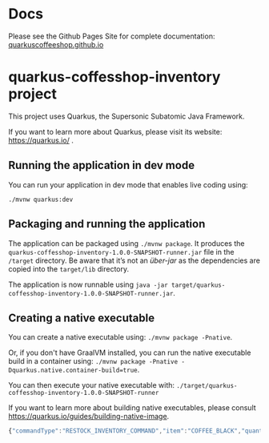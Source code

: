 # Docs
Please see the Github Pages Site for complete documentation: [quarkuscoffeeshop.github.io](https://quarkuscoffeeshop.github.io)

# quarkus-coffesshop-inventory project

This project uses Quarkus, the Supersonic Subatomic Java Framework.

If you want to learn more about Quarkus, please visit its website: https://quarkus.io/ .

## Running the application in dev mode

You can run your application in dev mode that enables live coding using:
```
./mvnw quarkus:dev
```

## Packaging and running the application

The application can be packaged using `./mvnw package`.
It produces the `quarkus-coffesshop-inventory-1.0.0-SNAPSHOT-runner.jar` file in the `/target` directory.
Be aware that it’s not an _über-jar_ as the dependencies are copied into the `target/lib` directory.

The application is now runnable using `java -jar target/quarkus-coffesshop-inventory-1.0.0-SNAPSHOT-runner.jar`.

## Creating a native executable

You can create a native executable using: `./mvnw package -Pnative`.

Or, if you don't have GraalVM installed, you can run the native executable build in a container using: `./mvnw package -Pnative -Dquarkus.native.container-build=true`.

You can then execute your native executable with: `./target/quarkus-coffesshop-inventory-1.0.0-SNAPSHOT-runner`

If you want to learn more about building native executables, please consult https://quarkus.io/guides/building-native-image.

```javascript
{"commandType":"RESTOCK_INVENTORY_COMMAND","item":"COFFEE_BLACK","quantity":0}
```
